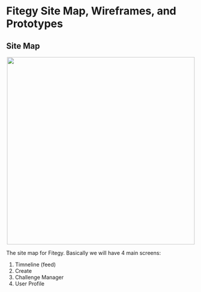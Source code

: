# Fitegy Site Map, Wireframes, and Prototypes

## Site Map
<p align="center">
    <img src="https://github.com/software-students-fall2021/project-setup-team-fitegy/blob/master/ux-design/Fitegy%20Site%20Map.drawio.png?raw=true" width="500px" >
</p>

The site map for Fitegy. Basically we will have 4 main screens: 
1. Timneline (feed)
2. Create
3. Challenge Manager
4. User Profile
